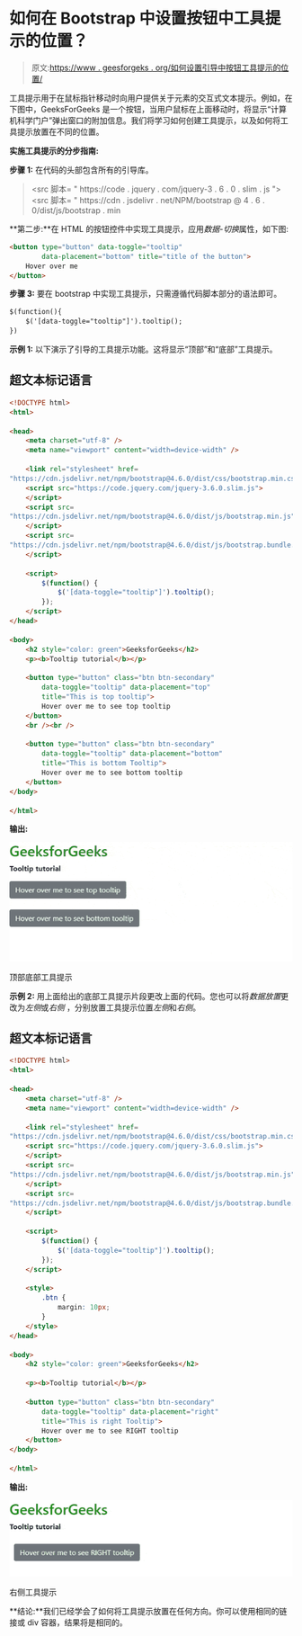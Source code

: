 # 如何在 Bootstrap 中设置按钮中工具提示的位置？

> 原文:[https://www . geesforgeks . org/如何设置引导中按钮工具提示的位置/](https://www.geeksforgeeks.org/how-to-set-position-of-tooltip-in-a-button-in-bootstrap/)

工具提示用于在鼠标指针移动时向用户提供关于元素的交互式文本提示。例如，在下图中，GeeksForGeeks 是一个按钮，当用户鼠标在上面移动时，将显示“计算机科学门户”弹出窗口的附加信息。我们将学习如何创建工具提示，以及如何将工具提示放置在不同的位置。

**实施工具提示的分步指南:**

**步骤 1:** 在代码的头部包含所有的引导库。

> <src 脚本= " https://code . jquery . com/jquery-3 . 6 . 0 . slim . js "></script><src 脚本= " https://cdn . jsdelivr . net/NPM/bootstrap @ 4 . 6 . 0/dist/js/bootstrap . min

**第二步:**在 HTML 的按钮控件中实现工具提示，应用*数据-切换*属性，如下图:

```html
<button type="button" data-toggle="tooltip" 
        data-placement="bottom" title="title of the button">
    Hover over me
</button> 
```

**步骤 3:** 要在 bootstrap 中实现工具提示，只需遵循代码脚本部分的语法即可。

```html
$(function(){
    $('[data-toggle="tooltip"]').tooltip();
})
```

**示例 1:** 以下演示了引导的工具提示功能。这将显示“顶部”和“底部”工具提示。

## 超文本标记语言

```html
<!DOCTYPE html>
<html>

<head>
    <meta charset="utf-8" />
    <meta name="viewport" content="width=device-width" />

    <link rel="stylesheet" href=
"https://cdn.jsdelivr.net/npm/bootstrap@4.6.0/dist/css/bootstrap.min.css" />
    <script src="https://code.jquery.com/jquery-3.6.0.slim.js">
    </script>
    <script src=
"https://cdn.jsdelivr.net/npm/bootstrap@4.6.0/dist/js/bootstrap.min.js">
    </script>
    <script src=
"https://cdn.jsdelivr.net/npm/bootstrap@4.6.0/dist/js/bootstrap.bundle.min.js">
    </script>

    <script>
        $(function() {
            $('[data-toggle="tooltip"]').tooltip();
        });
    </script>
</head>

<body>
    <h2 style="color: green">GeeksforGeeks</h2>
    <p><b>Tooltip tutorial</b></p>

    <button type="button" class="btn btn-secondary" 
        data-toggle="tooltip" data-placement="top" 
        title="This is top tooltip">
        Hover over me to see top tooltip
    </button>
    <br /><br />

    <button type="button" class="btn btn-secondary"
        data-toggle="tooltip" data-placement="bottom" 
        title="This is bottom Tooltip">
        Hover over me to see bottom tooltip
    </button>
</body>

</html>
```

**输出:**

![](img/bf1f7f0738f8d5bc2b1a75453439b3dc.png)

顶部底部工具提示

**示例 2:** 用上面给出的底部工具提示片段更改上面的代码。您也可以将*数据放置*更改为*左侧*或*右侧* ，分别放置工具提示位置*左侧*和*右侧*。

## 超文本标记语言

```html
<!DOCTYPE html>
<html>

<head>
    <meta charset="utf-8" />
    <meta name="viewport" content="width=device-width" />

    <link rel="stylesheet" href=
"https://cdn.jsdelivr.net/npm/bootstrap@4.6.0/dist/css/bootstrap.min.css" />
    <script src="https://code.jquery.com/jquery-3.6.0.slim.js">
    </script>
    <script src=
"https://cdn.jsdelivr.net/npm/bootstrap@4.6.0/dist/js/bootstrap.min.js">
    </script>
    <script src=
"https://cdn.jsdelivr.net/npm/bootstrap@4.6.0/dist/js/bootstrap.bundle.min.js">
    </script>

    <script>
        $(function() {
            $('[data-toggle="tooltip"]').tooltip();
        });
    </script>

    <style>
        .btn {
            margin: 10px;
        }
    </style>
</head>

<body>
    <h2 style="color: green">GeeksforGeeks</h2>

    <p><b>Tooltip tutorial</b></p>

    <button type="button" class="btn btn-secondary"
        data-toggle="tooltip" data-placement="right" 
        title="This is right Tooltip">
        Hover over me to see RIGHT tooltip
    </button>
</body>

</html>
```

**输出:**

![](img/064c5e21384628d0c05c289fb6a1c848.png)

右侧工具提示

**结论:**我们已经学会了如何将工具提示放置在任何方向。你可以使用相同的链接或 div 容器，结果将是相同的。